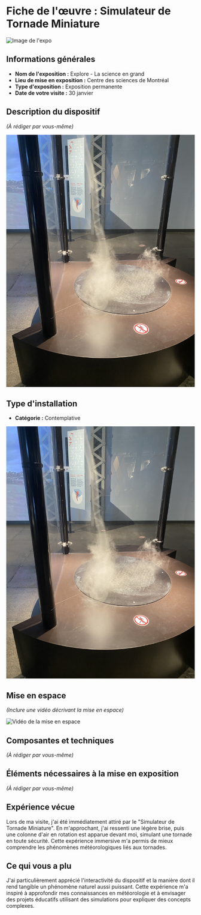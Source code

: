 # Fiche de l'œuvre : Simulateur de Tornade Miniature

![Image de l'expo](...)

## Informations générales

- **Nom de l'exposition :** Explore - La science en grand
- **Lieu de mise en exposition :** Centre des sciences de Montréal
- **Type d'exposition :** Exposition permanente
- **Date de votre visite :** 30 janvier

## Description du dispositif

*(À rédiger par vous-même)*

![Image du dispositif](tornade_2.jpg)

## Type d'installation

- **Catégorie :** Contemplative

![Image illustrant le type d'installation](tornade_2.jpg)

## Mise en espace

*(Inclure une vidéo décrivant la mise en espace)*

![Vidéo de la mise en espace](...)

## Composantes et techniques

*(À rédiger par vous-même)*

## Éléments nécessaires à la mise en exposition

*(À rédiger par vous-même)*

## Expérience vécue

Lors de ma visite, j'ai été immédiatement attiré par le "Simulateur de Tornade Miniature". En m'approchant, j'ai ressenti une légère brise, puis une colonne d'air en rotation est apparue devant moi, simulant une tornade en toute sécurité. Cette expérience immersive m'a permis de mieux comprendre les phénomènes météorologiques liés aux tornades.

## Ce qui vous a plu

J'ai particulièrement apprécié l'interactivité du dispositif et la manière dont il rend tangible un phénomène naturel aussi puissant. Cette expérience m'a inspiré à approfondir mes connaissances en météorologie et à envisager des projets éducatifs utilisant des simulations pour expliquer des concepts complexes.
